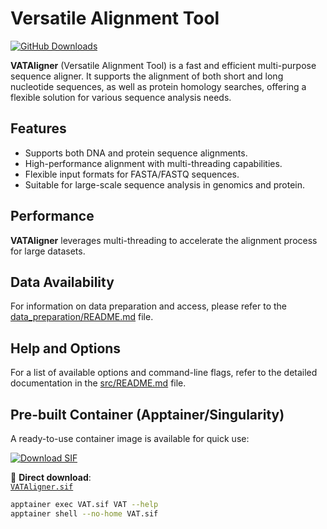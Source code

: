 # Versatile Alignment Tool 
<!-- ![Hits](https://hits.seeyoufarm.com/api/count/incr/badge.svg?url=https://github.com/xuan13hao/VAT&count_bg=%2379C83D&title_bg=%23555555&icon=github.svg&icon_color=%23E7E7E7&title=hits&edge_flat=true) -->
[![GitHub Downloads](https://img.shields.io/github/downloads/xuan13hao/VAT/total.svg?style=social&logo=github&label=Download)](https://github.com/xuan13hao/VAT/releases)


**VATAligner** (Versatile Alignment Tool) is a fast and efficient multi-purpose sequence aligner. It supports the alignment of both short and long nucleotide sequences, as well as protein homology searches, offering a flexible solution for various sequence analysis needs.
<!-- 
## Prerequisites
Required for zlib and Boost
```console
dnf install zlib zlib-devel
dnf install boost-devel
``` -->

## Features
- Supports both DNA and protein sequence alignments.
- High-performance alignment with multi-threading capabilities.
- Flexible input formats for FASTA/FASTQ sequences.
- Suitable for large-scale sequence analysis in genomics and protein.

## Performance

**VATAligner** leverages multi-threading to accelerate the alignment process for large datasets. 

## Data Availability

For information on data preparation and access, please refer to the [data_preparation/README.md](data_preparation/README.md) file.

## Help and Options

For a list of available options and command-line flags, refer to the detailed documentation in the [src/README.md](src/README.md) file.

## Pre-built Container (Apptainer/Singularity)

A ready-to-use container image is available for quick use:

[![Download SIF](https://img.shields.io/badge/Download%20SIF-Figshare-blue?logo=apptainer)](https://doi.org/10.6084/m9.figshare.29506208)

🔗 **Direct download**:  
[`VATAligner.sif`](https://figshare.com/ndownloader/files/58998610)

```bash
apptainer exec VAT.sif VAT --help
apptainer shell --no-home VAT.sif
